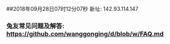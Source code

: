 ##2018年09月28日07时12分07秒 新址: 142.93.114.147
### 兔友常见问题及解答: https://github.com/wanggonging/d/blob/w/FAQ.md

